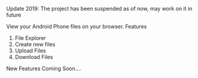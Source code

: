 Update 2019: The project has been suspended as of now, may work on it in future

View your Android Phone files on your browser.
Features
  1. File Explorer
  2. Create new files
  3. Upload Files
  4. Download Files
  
  New Features Coming Soon....
